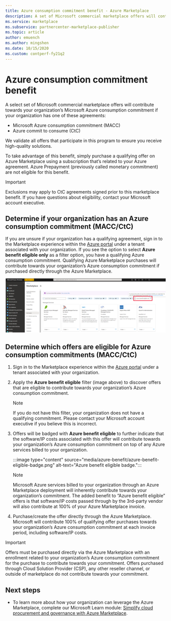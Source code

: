 ```yaml
---
title: Azure consumption commitment benefit - Azure Marketplace
description: A set of Microsoft commercial marketplace offers will contribute towards your organization’s Microsoft Azure consumption commitment
ms.service: marketplace
ms.subservice: partnercenter-marketplace-publisher
ms.topic: article
author: emuench
ms.author: mingshen
ms.date: 10/15/2020
ms.custom: contperf-fy21q2
---
```


# Azure consumption commitment benefit

A select set of Microsoft commercial marketplace offers will contribute towards your organization’s Microsoft Azure consumption commitment if your organization has one of these agreements:

- Microsoft Azure consumption commitment (MACC)
- Azure commit to consume (CtC)

We validate all offers that participate in this program to ensure you receive high-quality solutions.

To take advantage of this benefit, simply purchase a qualifying offer on Azure Marketplace using a subscription that’s related to your Azure agreement. Azure Prepayment (previously called monetary commitment) are not eligible for this benefit.

> [!IMPORTANT]
> Exclusions may apply to CtC agreements signed prior to this marketplace benefit. If you have questions about eligibility, contact your Microsoft account executive.

## Determine if your organization has an Azure consumption commitment (MACC/CtC)

If you are unsure if your organization has a qualifying agreement, sign in to the Marketplace experience within the [Azure portal](https://ms.portal.azure.com/#blade/Microsoft_Azure_Marketplace/MarketplaceOffersBlade/selectedMenuItemId/home) under a tenant associated with your organization. If you see the option to select **Azure benefit eligible only** as a filter option, you have a qualifying Azure consumption commitment. Qualifying Azure Marketplace purchases will contribute towards your organization’s Azure consumption commitment if purchased directly through the Azure Marketplace.

[![Azure benefit eligible menu option.](media/azure-benefit/azure-benefit-eligible.png)](media/azure-benefit/azure-benefit-eligible.png#lightbox)

## Determine which offers are eligible for Azure consumption commitments (MACC/CtC)

1. Sign in to the Marketplace experience within the [Azure portal](https://ms.portal.azure.com/#blade/Microsoft_Azure_Marketplace/MarketplaceOffersBlade/selectedMenuItemId/home) under a tenant associated with your organization.
2. Apply the **Azure benefit eligible** filter (image above) to discover offers that are eligible to contribute towards your organization’s Azure consumption commitment.

   > [!NOTE]
   > If you do not have this filter, your organization does not have a qualifying commitment. Please contact your Microsoft account executive if you believe this is incorrect.
 
3. Offers will be badged with **Azure benefit eligible** to further indicate that the software/IP costs associated with this offer will contribute towards your organization’s Azure consumption commitment on top of any Azure services billed to your organization.

    :::image type="content" source="media/azure-benefit/azure-benefit-eligible-badge.png" alt-text="Azure benefit eligible badge.":::

   > [!NOTE]
   > Microsoft Azure services billed to your organization through an Azure Marketplace deployment will inherently contribute towards your organization’s commitment. The added benefit to “Azure benefit eligible” offers is that software/IP costs passed through by the 3rd-party vendor will also contribute at 100% of your Azure Marketplace invoice.

4. Purchase/create the offer directly through the Azure Marketplace. Microsoft will contribute 100% of qualifying offer purchases towards your organization’s Azure consumption commitment at each invoice period, including software/IP costs.

> [!IMPORTANT]
> Offers must be purchased directly via the Azure Marketplace with an enrollment related to your organization’s Azure consumption commitment for the purchase to contribute towards your commitment. Offers purchased through Cloud Solution Provider (CSP), any other reseller channel, or outside of marketplace do not contribute towards your commitment.

## Next steps

- To learn more about how your organization can leverage the Azure Marketplace, complete our Microsoft Learn module: [Simplify cloud procurement and governance with Azure Marketplace](/learn/modules/simplify-cloud-procurement-governance-azure-marketplace/).
